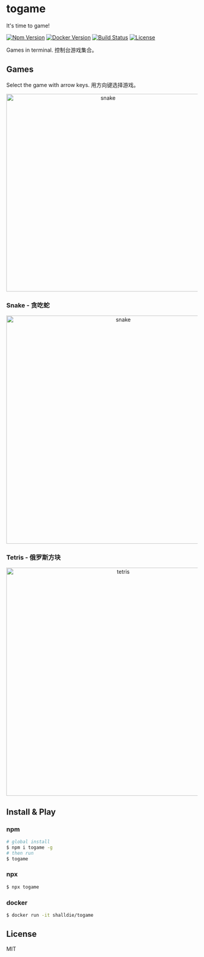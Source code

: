 # togame

It's time to game!

[![Npm Version](https://img.shields.io/npm/v/togame.svg?logo=npm&style=flat-square)](https://www.npmjs.com/package/togame)
[![Docker Version](https://img.shields.io/docker/v/shalldie/togame?label=docker&logo=docker&style=flat-square)](https://hub.docker.com/r/shalldie/togame)
[![Build Status](https://img.shields.io/github/workflow/status/shalldie/togame/ci?label=build&logo=github&style=flat-square)](https://github.com/shalldie/togame/actions)
[![License](https://img.shields.io/github/license/shalldie/togame?logo=github&style=flat-square)](https://github.com/shalldie/togame)

Games in terminal. 控制台游戏集合。

## Games

Select the game with arrow keys. 用方向键选择游戏。

<p align="center">
    <img width="520" src="https://user-images.githubusercontent.com/9987486/159171282-b62e506b-9ebf-4792-aaaa-0fda02bf4822.png" alt="snake">
</p>

### Snake - 贪吃蛇

<p align="center">
    <img width="600" src="https://user-images.githubusercontent.com/9987486/158651144-ae42547d-de38-4c59-bf4e-9829d733ef32.png" alt="snake">
</p>

### Tetris - 俄罗斯方块

<p align="center">
    <img width="600" src="https://user-images.githubusercontent.com/9987486/158651884-17b3cbb4-467f-47a9-af55-b3df7bb10071.png" alt="tetris">
</p>

## Install & Play

### npm

```bash
# global install
$ npm i togame -g
# then run
$ togame
```

### npx

```bash
$ npx togame
```

### docker

```bash
$ docker run -it shalldie/togame
```

## License

MIT
